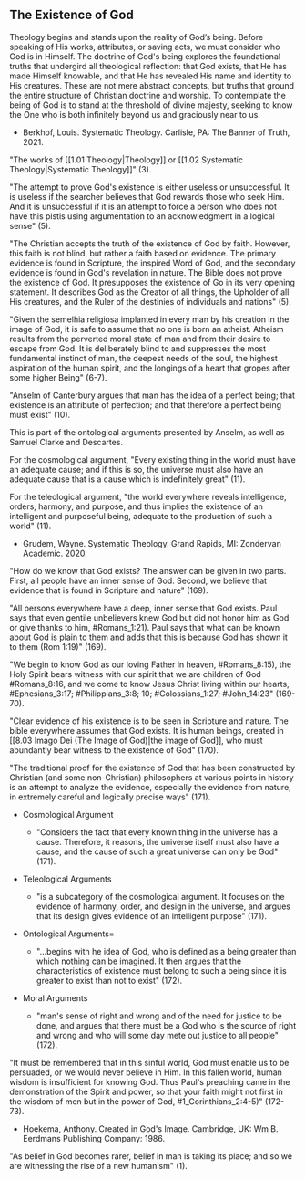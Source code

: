 ## The Existence of God

Theology begins and stands upon the reality of God’s being. Before speaking of His works, attributes, or saving acts, we must consider who God is in Himself. The doctrine of God's being explores the foundational truths that undergird all theological reflection: that God exists, that He has made Himself knowable, and that He has revealed His name and identity to His creatures. These are not mere abstract concepts, but truths that ground the entire structure of Christian doctrine and worship. To contemplate the being of God is to stand at the threshold of divine majesty, seeking to know the One who is both infinitely beyond us and graciously near to us.

- Berkhof, Louis. Systematic Theology. Carlisle, PA: The Banner of Truth, 2021.

"The works of [[1.01 Theology|Theology]] or [[1.02 Systematic Theology|Systematic Theology]]" (3).

"The attempt to prove God's existence is either useless or unsuccessful. It is useless if the searcher believes that God rewards those who seek Him. And it is unsuccessful if it is an attempt to force a person who does not have this pistis using argumentation to an acknowledgment in a logical sense" (5).

"The Christian accepts the truth of the existence of God by faith. However, this faith is not blind, but rather a faith based on evidence. The primary evidence is found in Scripture, the inspired Word of God, and the secondary evidence is found in God's revelation in nature. The Bible does not prove the existence of God. It presupposes the existence of Go in its very opening statement. It describes God as the Creator of all things, the Upholder of all His creatures, and the Ruler of the destinies of individuals and nations" (5).

"Given the semelhia religiosa implanted in every man by his creation in the image of God, it is safe to assume that no one is born an atheist. Atheism results from the perverted moral state of man and from their desire to escape from God. It is deliberately blind to and suppresses the most fundamental instinct of man, the deepest needs of the soul, the highest aspiration of the human spirit, and the longings of a heart that gropes after some higher Being" (6-7).

"Anselm of Canterbury argues that man has the idea of a perfect being; that existence is an attribute of perfection; and that therefore a perfect being must exist" (10).

This is part of the ontological arguments presented by Anselm, as well as Samuel Clarke and Descartes.

For the cosmological argument, "Every existing thing in the world must have an adequate cause; and if this is so, the universe must also have an adequate cause that is a cause which is indefinitely great" (11).

For the teleological argument, "the world everywhere reveals intelligence, orders, harmony, and purpose, and thus implies the existence of an intelligent and purposeful being, adequate to the production of such a world" (11).

- Grudem, Wayne. Systematic Theology. Grand Rapids, MI: Zondervan Academic. 2020.

"How do we know that God exists? The answer can be given in two parts. First, all people have an inner sense of God. Second, we believe that evidence that is found in Scripture and nature" (169).

"All persons everywhere have a deep, inner sense that God exists. Paul says that even gentile unbelievers knew God but did not honor him as God or give thanks to him, #Romans_1:21). Paul says that what can be known about God is plain to them and adds that this is because God has shown it to them (Rom 1:19)" (169).

"We begin to know God as our loving Father in heaven, #Romans_8:15), the Holy Spirit bears witness with our spirit that we are children of God #Romans_8:16, and we come to know Jesus Christ living within our hearts, #Ephesians_3:17; #Philippians_3:8; 10; #Colossians_1:27; #John_14:23" (169-70).

"Clear evidence of his existence is to be seen in Scripture and nature. The bible everywhere assumes that God exists. It is human beings, created in [[8.03 Imago Dei (The Image of God)|the image of God]], who must abundantly bear witness to the existence of God" (170).

"The traditional proof for the existence of God that has been constructed by Christian (and some non-Christian) philosophers at various points in history is an attempt to analyze the evidence, especially the evidence from nature, in extremely careful and logically precise ways" (171).

- Cosmological Argument
	- "Considers the fact that every known thing in the universe has a cause. Therefore, it reasons, the universe itself must also have a cause, and the cause of such a great universe can only be God" (171).

- Teleological Arguments
	- "is a subcategory of the cosmological argument. It focuses on the evidence of harmony, order, and design in the universe, and argues that its design gives evidence of an intelligent purpose" (171).

- Ontological Arguments=
	- "...begins with he idea of God, who is defined as a being greater than which nothing can be imagined. It then argues that the characteristics of existence must belong to such a being since it is greater to exist than not to exist" (172).

- Moral Arguments
	- "man's sense of right and wrong and of the need for justice to be done, and argues that there must be a God who is the source of right and wrong and who will some day mete out justice to all people" (172).

"It must be remembered that in this sinful world, God must enable us to be persuaded, or we would never believe in Him. In this fallen world, human wisdom is insufficient for knowing God. Thus Paul's preaching came in the demonstration of the Spirit and power, so that your faith might not first in the wisdom of men but in the power of God, #1_Corinthians_2:4-5)" (172-73).

- Hoekema, Anthony. Created in God's Image. Cambridge, UK: Wm B. Eerdmans Publishing Company: 1986.

"As belief in God becomes rarer, belief in man is taking its place; and so we are witnessing the rise of a new humanism" (1).